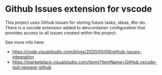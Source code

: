 # Github Issues extension for vscode

This project uses Github Issues for storing future tasks, ideas, #to-do. There is a vscode extension added to devcontainer configuration that provides access to all issues created within the project.

See more info here: 
- https://code.visualstudio.com/blogs/2020/05/06/github-issues-integration
- https://marketplace.visualstudio.com/items?itemName=GitHub.vscode-pull-request-github